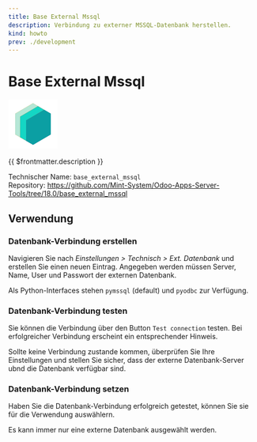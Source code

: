 ```yaml
---
title: Base External Mssql
description: Verbindung zu externer MSSQL-Datenbank herstellen.
kind: howto
prev: ./development
---
```


# Base External Mssql

![](attachments/icons_odoo_mint_system.png)

{{ $frontmatter.description }}

Technischer Name: `base_external_mssql`\
Repository: <https://github.com/Mint-System/Odoo-Apps-Server-Tools/tree/18.0/base_external_mssql>

## Verwendung

### Datenbank-Verbindung erstellen

Navigieren Sie nach _Einstellungen > Technisch > Ext. Datenbank_ und erstellen Sie einen neuen Eintrag.
Angegeben werden müssen Server, Name, User und Passwort der externen Datenbank.

Als Python-Interfaces stehen `pymssql` (default) und `pyodbc` zur Verfügung.

### Datenbank-Verbindung testen

Sie können die Verbindung über den Button `Test connection` testen. Bei erfolgreicher Verbindung erscheint ein entsprechender Hinweis.

Sollte keine Verbindung zustande kommen, überprüfen Sie Ihre Einstellungen und stellen Sie sicher, dass der externe Datenbank-Server ubnd die Datenbank verfügbar sind.

### Datenbank-Verbindung setzen

Haben Sie die Datenbank-Verbindung erfolgreich getestet, können Sie sie für die Verwendung auswählern.

Es kann immer nur eine externe Datenbank ausgewählt werden.
